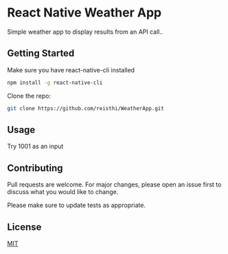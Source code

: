 # React Native Weather App

Simple weather app to display results from an API call..

## Getting Started

Make sure you have react-native-cli installed

```bash
npm install -g react-native-cli
```

Clone the repo:

```bash
git clone https://github.com/reisthi/WeatherApp.git
```

## Usage

Try 1001 as an input

## Contributing

Pull requests are welcome. For major changes, please open an issue first to discuss what you would like to change.

Please make sure to update tests as appropriate.

## License

[MIT](https://choosealicense.com/licenses/mit/)
